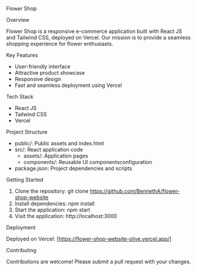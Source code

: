 Flower Shop

Overview

Flower Shop is a responsive e-commerce application built with React JS and Tailwind CSS, deployed on Vercel. Our mission is to provide a seamless shopping experience for flower enthusiasts.

Key Features

- User-friendly interface
- Attractive product showcase
- Responsive design
- Fast and seamless deployment using Vercel

Tech Stack

- React JS
- Tailwind CSS
- Vercel

Project Structure

- public/: Public assets and index.html
- src/: React application code
    - assets/: Application pages
    - components/: Reusable UI componentsconfiguration
- package.json: Project dependencies and scripts

Getting Started

1. Clone the repository: git clone https://github.com/BennethA/flower-shop-website
2. Install dependencies: npm install
3. Start the application: npm start
4. Visit the application: http://localhost:3000

Deployment

Deployed on Vercel: [https://flower-shop-website-olive.vercel.app/]

Contributing

Contributions are welcome! Please submit a pull request with your changes.
